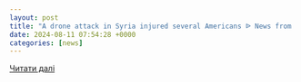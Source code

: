 ```yaml
---
layout: post
title: "A drone attack in Syria injured several Americans ᐉ News from Fakti.bg - World | ФАКТИ.БГ"
date: 2024-08-11 07:54:28 +0000
categories: [news]
---
```


[Читати далі](https://fakti.bg/en/world/903798-a-drone-attack-in-syria-injured-several-americans)
